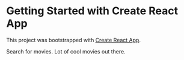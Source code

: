 # Getting Started with Create React App

This project was bootstrapped with [Create React App](https://github.com/facebook/create-react-app).

Search for movies. Lot of cool movies out there.